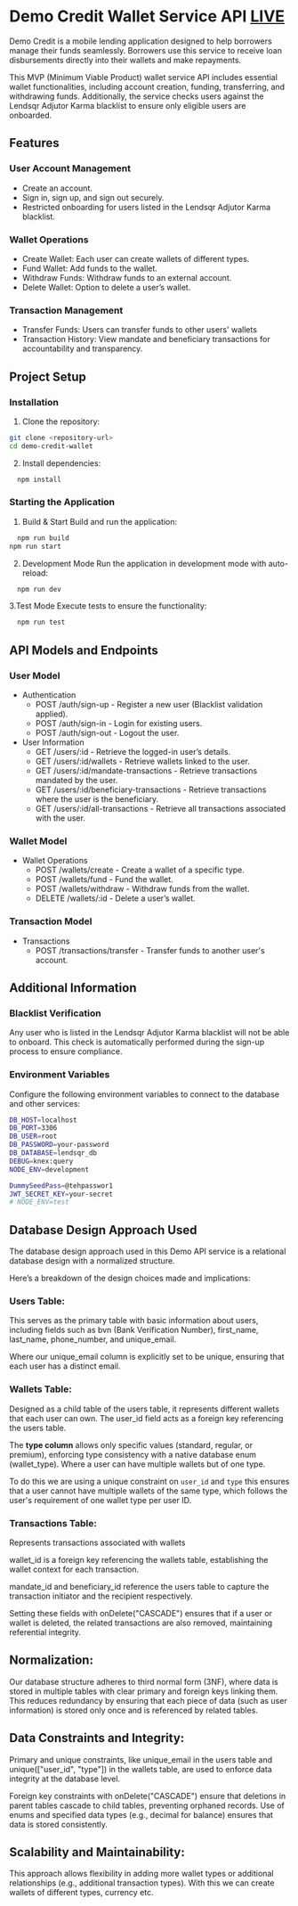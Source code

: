 # Demo Credit Wallet Service API [LIVE](https://olaoluajibade-lendsqr-be-test.onrender.com/api/test)

Demo Credit is a mobile lending application designed to help borrowers manage their funds seamlessly. Borrowers use this service to receive loan disbursements directly into their wallets and make repayments.

This MVP (Minimum Viable Product) wallet service API includes essential wallet functionalities, including account creation, funding, transferring, and withdrawing funds. Additionally, the service checks users against the Lendsqr Adjutor Karma blacklist to ensure only eligible users are onboarded.

## Features

### User Account Management

- Create an account.
- Sign in, sign up, and sign out securely.
- Restricted onboarding for users listed in the Lendsqr Adjutor Karma blacklist.

### Wallet Operations

- Create Wallet: Each user can create wallets of different types.
- Fund Wallet: Add funds to the wallet.
- Withdraw Funds: Withdraw funds to an external account.
- Delete Wallet: Option to delete a user’s wallet.

### Transaction Management

- Transfer Funds: Users can transfer funds to other users' wallets
- Transaction History: View mandate and beneficiary transactions for accountability and transparency.

## Project Setup

### Installation

1. Clone the repository:

```bash
git clone <repository-url>
cd demo-credit-wallet

```

2. Install dependencies:

```bash
  npm install

```

### Starting the Application

1. Build & Start
   Build and run the application:

```bash
  npm run build
npm run start


```

2. Development Mode
   Run the application in development mode with auto-reload:

```bash
  npm run dev
```

3.Test Mode
Execute tests to ensure the functionality:

```bash
  npm run test
```

## API Models and Endpoints

### User Model

- Authentication
  - POST /auth/sign-up - Register a new user (Blacklist validation applied).
  - POST /auth/sign-in - Login for existing users.
  - POST /auth/sign-out - Logout the user.
- User Information
  - GET /users/:id - Retrieve the logged-in user’s details.
  - GET /users/:id/wallets - Retrieve wallets linked to the user.
  - GET /users/:id/mandate-transactions - Retrieve transactions mandated by the user.
  - GET /users/:id/beneficiary-transactions - Retrieve transactions where the user is the beneficiary.
  - GET /users/:id/all-transactions - Retrieve all transactions associated with the user.

### Wallet Model

- Wallet Operations
  - POST /wallets/create - Create a wallet of a specific type.
  - POST /wallets/fund - Fund the wallet.
  - POST /wallets/withdraw - Withdraw funds from the wallet.
  - DELETE /wallets/:id - Delete a user’s wallet.

### Transaction Model

- Transactions
  - POST /transactions/transfer - Transfer funds to another user's account.

## Additional Information

### Blacklist Verification

Any user who is listed in the Lendsqr Adjutor Karma blacklist will not be able to onboard. This check is automatically performed during the sign-up process to ensure compliance.

### Environment Variables

Configure the following environment variables to connect to the database and other services:

```bash
DB_HOST=localhost
DB_PORT=3306
DB_USER=root
DB_PASSWORD=your-password
DB_DATABASE=lendsqr_db
DEBUG=knex:query
NODE_ENV=development

DummySeedPass=@tehpasswor1
JWT_SECRET_KEY=your-secret
# NODE_ENV=test
```

## Database Design Approach Used
The database design approach used in this Demo API service is a relational database design with a normalized structure.

Here’s a breakdown of the design choices made and implications:
### Users Table:
This serves as the primary table with basic information about users, including fields such as bvn (Bank Verification Number), first_name, last_name, phone_number, and unique_email.

Where our unique_email column is explicitly set to be unique, ensuring that each user has a distinct email.

### Wallets Table:
Designed as a child table of the users table, it represents different wallets that each user can own. The user_id field acts as a foreign key referencing the users table.

The **type column** allows only specific values (standard, regular, or premium), enforcing type consistency with a native database enum (wallet_type). Where a user can have multiple wallets but of one type.

To do this we are using a unique constraint on `user_id` and `type` this ensures that a user cannot have multiple wallets of the same type, which follows the user's requirement of one wallet type per user ID.

### Transactions Table:
Represents transactions associated with wallets

wallet_id is a foreign key referencing the wallets table, establishing the wallet context for each transaction.

mandate_id and beneficiary_id reference the users table to capture the transaction initiator and the recipient respectively.

Setting these fields with onDelete("CASCADE") ensures that if a user or wallet is deleted, the related transactions are also removed, maintaining referential integrity.

## Normalization:
Our database structure adheres to third normal form (3NF), where data is stored in multiple tables with clear primary and foreign keys linking them. This reduces redundancy by ensuring that each piece of data (such as user information) is stored only once and is referenced by related tables.

## Data Constraints and Integrity:

Primary and unique constraints, like unique_email in the users table and unique(["user_id", "type"]) in the wallets table, are used to enforce data integrity at the database level.

Foreign key constraints with onDelete("CASCADE") ensure that deletions in parent tables cascade to child tables, preventing orphaned records.
Use of enums and specified data types (e.g., decimal for balance) ensures that data is stored consistently.

## Scalability and Maintainability:

This approach allows flexibility in adding more wallet types or additional relationships (e.g., additional transaction types). With this we can create wallets of different types, currency etc.
